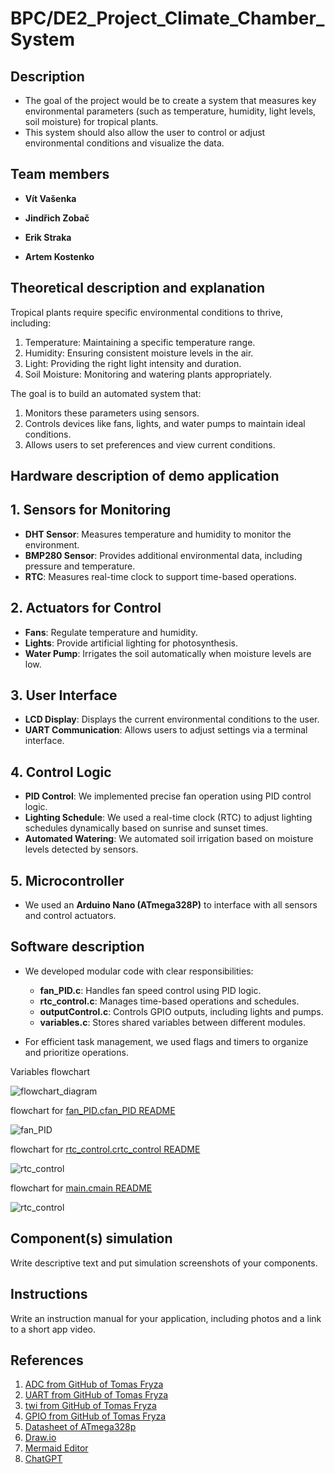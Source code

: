 # BPC/DE2_Project_Climate_Chamber_System

## Description
 - The goal of the project would be to create a system that measures key environmental parameters (such as temperature, humidity, light levels, soil moisture) for tropical plants.
 - This system should also allow the user to control or adjust environmental conditions and visualize the data.

## Team members

- **Vít Vašenka**


- **Jindřich Zobač**


- **Erik Straka**


- **Artem Kostenko**


## Theoretical description and explanation

Tropical plants require specific environmental conditions to thrive, including:

 1. Temperature: Maintaining a specific temperature range.
 2. Humidity: Ensuring consistent moisture levels in the air.
 3. Light: Providing the right light intensity and duration.
 4. Soil Moisture: Monitoring and watering plants appropriately.

The goal is to build an automated system that:

 1. Monitors these parameters using sensors.
 2. Controls devices like fans, lights, and water pumps to maintain ideal conditions.
 3. Allows users to set preferences and view current conditions.


## Hardware description of demo application


## 1. Sensors for Monitoring
- **DHT Sensor**: Measures temperature and humidity to monitor the environment.
- **BMP280 Sensor**: Provides additional environmental data, including pressure and temperature.
- **RTC**: Measures real-time clock to support time-based operations.

## 2. Actuators for Control
- **Fans**: Regulate temperature and humidity.
- **Lights**: Provide artificial lighting for photosynthesis.
- **Water Pump**: Irrigates the soil automatically when moisture levels are low.

## 3. User Interface
- **LCD Display**: Displays the current environmental conditions to the user.
- **UART Communication**: Allows users to adjust settings via a terminal interface.

## 4. Control Logic
- **PID Control**: We implemented precise fan operation using PID control logic.
- **Lighting Schedule**: We used a real-time clock (RTC) to adjust lighting schedules dynamically based on sunrise and sunset times.
- **Automated Watering**: We automated soil irrigation based on moisture levels detected by sensors.

## 5. Microcontroller
- We used an **Arduino Nano (ATmega328P)** to interface with all sensors and control actuators.







## Software description
- We developed modular code with clear responsibilities:
  - **fan_PID.c**: Handles fan speed control using PID logic.
  - **rtc_control.c**: Manages time-based operations and schedules.
  - **outputControl.c**: Controls GPIO outputs, including lights and pumps.
  - **variables.c**: Stores shared variables between different modules.

- For efficient task management, we used flags and timers to organize and prioritize operations.

Variables flowchart

![flowchart_diagram](images/DE_2_diagram.svg)

flowchart for [fan_PID.c](lib/fan_PID.c)[fan_PID README](lib/fan_senzor/fan_PID.md)

![fan_PID](images/fan_PID.svg)

flowchart for [rtc_control.c](lib/rtc_control.c)[rtc_control README](lib/RTC/rtc_control.md)

![rtc_control](images/rtc_control.svg)

flowchart for [main.c](src/main.c)[main README](src/main.md)

![rtc_control](images/main.svg)











## Component(s) simulation

Write descriptive text and put simulation screenshots of your components.

## Instructions

Write an instruction manual for your application, including photos and a link to a short app video.

## References
1. [ADC from GitHub of Tomas Fryza](https://github.com/tomas-fryza/avr-course/tree/master/archive/labx-adc)
2. [UART from GitHub of Tomas Fryza](https://github.com/tomas-fryza/avr-course/tree/master/lab5-uart)
3. [twi from GitHub of Tomas Fryza](https://github.com/tomas-fryza/avr-course/tree/master/solutions/lab6-i2c-scan/lib/twi)
4. [GPIO from GitHub of Tomas Fryza](https://github.com/tomas-fryza/avr-course/tree/master/lab2-gpio)
5. [Datasheet of ATmega328p](https://www.microchip.com/en-us/product/ATmega328p)
6. [Draw.io](https://app.diagrams.net)
7. [Mermaid Editor](https://mermaid-js.github.io)
8. [ChatGPT](https://chatgpt.com)
